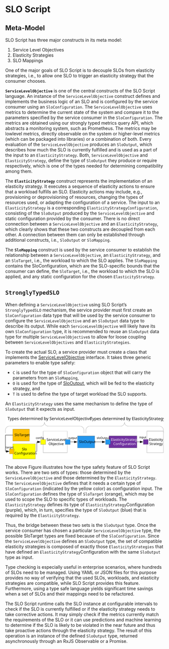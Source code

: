 # SLO Script


## Meta-Model

SLO Script has three major constructs in its meta model:

1. Service Level Objectives
1. Elasticity Strategies
1. SLO Mappings

One of the major goals of SLO Script is to decouple SLOs from elasticity strategies, i.e., to allow one SLO to trigger an elasticity strategy that the consumer chooses.

**`ServiceLevelObjective`** is one of the central constructs of the SLO Script language.
An instance of the `ServiceLevelObjective` construct defines and implements the business logic of an SLO and is configured by the service consumer using an `SloConfiguration`.
The `ServiceLevelObjective` uses metrics to determine the current state of the system and compare it to the parameters specified by the service consumer in the `SloConfiguration`.
The metrics are obtained using our strongly typed metrics query API, which abstracts a monitoring system, such as Prometheus.
The metrics may be lowlevel metrics, directly observable on the system or higher-level metrics (which can be packaged into libraries) or a combination of both.
Every evaluation of the `ServiceLevelObjective` produces an `SloOutput`, which describes how much the SLO is currently fulfilled and is used as a part of the input to an `ElasticityStrategy`.
Both, `ServiceLevelObjective` and `ElasticityStrategy`, define the type of `SloOutput` they produce or require respectively, which is one of the types needed for determining compatibility among them.

The **`ElasticityStrategy`** construct represents the implementation of an elasticity strategy.
It executes a sequence of elasticity actions to ensure that a workload fulfills an SLO.
Elasticity actions may include, e.g., provisioning or deprovisioning of resources, changing the types of resources used, or adapting the configuration of a service.
The input to an `ElasticityStrategy` is a corresponding `ElasticityStrategyConfiguration`, consisting of the `SloOutput` produced by the `ServiceLevelObjective` and static configuration provided by the consumer.
There is no direct connection between a `ServiceLevelObjective` and an `ElasticityStrategy`, which clearly shows that these two constructs are decoupled from each other.
A connection between them can only be established through additional constructs, i.e., `SloOutput` or `SloMapping`.

The **`SloMapping`** construct is used by the service consumer to establish the relationship between a `ServiceLevelObjective`, an `ElasticityStrategy`, and an `SloTarget`, i.e., the workload to which the SLO applies.
The `SloMapping` contains the SloConfiguration, which are the SLO-specific bounds that the consumer can define, the `SloTarget`, i.e., the workload to which the SLO is applied, and any static configuration for the chosen `ElasticityStrategy`.


## `StronglyTypedSLO`

When defining a `ServiceLevelObjective` using SLO Script’s `StronglyTypedSLO` mechanism, the service provider must first create an `SloConfiguration` data type that will be used by the service consumer to configure the `ServiceLevelObjective` and an `SloOutput` data type to describe its output.
While each `ServiceLevelObjective` will likely have its own `SloConfiguration` type, it is recommended to reuse an `SloOutput` data type for multiple `ServiceLevelObjective`s to allow for loose coupling between `ServiceLevelObjectives` and `ElasticityStrategies`.

To create the actual SLO, a service provider must create a class that implements the [ServiceLevelObjective](https://github.com/polaris-slo-cloud/polaris/blob/master/ts/libs/core/src/lib/slo/public/common/service-level-objective.ts) interface.
It takes three generic parameters to enable type safety:

* `C` is used for the type of `SloConfiguration` object that will carry the parameters from an `SloMapping`,
* `O` is used for the type of [SloOutput](https://github.com/polaris-slo-cloud/polaris/blob/master/ts/libs/core/src/lib/slo/public/common/slo-output.ts), which will be fed to the elasticity strategy, and
* `T` is used to define the type of target workload the SLO supports.

An `ElasticityStrategy` uses the same mechanism to define the type of `SloOutput` that it expects as input.

![Strongly Typed SLO Mechanism](../assets/slo-type-safety.svg)

The above Figure illustrates how the type safety feature of SLO Script works.
There are two sets of types: those determined by the `ServiceLevelObjective` and those determined by the `ElasticityStrategy`.
The `ServiceLevelObjective` defines that it needs a certain type of `SloConfiguration` (indicated by the yellow color) as configuration input.
The `SloConfiguration` defines the type of `SloTarget` (orange), which may be used to scope the SLO to specific types of workloads.
The `ElasticityStrategy` defines its type of `ElasticityStrategy`Configuration (purple), which, in turn, specifies the type of `SloOutput` (blue) that is required by the `ElasticityStrategy`.

Thus, the bridge between these two sets is the `SloOutput` type.
Once the service consumer has chosen a particular `ServiceLevelObjective` type, the possible SloTarget types are fixed because of the `SloConfiguration`.
Since the `ServiceLevelObjective` defines an `SloOutput` type, the set of compatible elasticity strategies is composed of exactly those `ElasticityStrategies` that have defined an `ElasticityStrategy`Configuration with the same `SloOutput` type as input.

Type checking is especially useful in enterprise scenarios, where hundreds of SLOs need to be managed.
Using YAML or JSON files for this purpose provides no way of verifying that the used SLOs, workloads, and elasticity strategies are compatible, while SLO Script provides this feature.
Furthermore, using a type safe language yields significant time savings when a set of SLOs and their mappings need to be refactored.

The SLO Script runtime calls the SLO instance at configurable intervals to check if the SLO is currently fulfilled or if the elasticity strategy needs to take corrective actions.
It may simply check if the metrics currently match the requirements of the SLO or it can use predictions and machine learning to determine if the SLO is likely to be violated in the near future and thus take proactive actions through the elasticity strategy.
The result of this operation is an instance of the defined `SloOutput` type, returned asynchronously through an RxJS Observable or a Promise.
